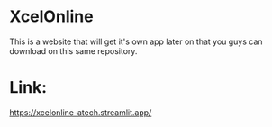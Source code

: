 # XcelOnline
This is a website that will get it's own app later on that you guys can download on this same repository.

# Link:
https://xcelonline-atech.streamlit.app/
